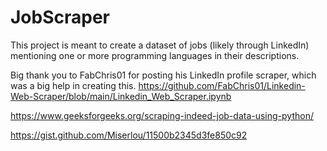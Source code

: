 # JobScraper
This project is meant to create a dataset of jobs (likely through LinkedIn) mentioning one or more programming languages in their descriptions.

Big thank you to FabChris01 for posting his LinkedIn profile scraper, which was a big help in creating this.
https://github.com/FabChris01/Linkedin-Web-Scraper/blob/main/Linkedin_Web_Scraper.ipynb

https://www.geeksforgeeks.org/scraping-indeed-job-data-using-python/

https://gist.github.com/Miserlou/11500b2345d3fe850c92
